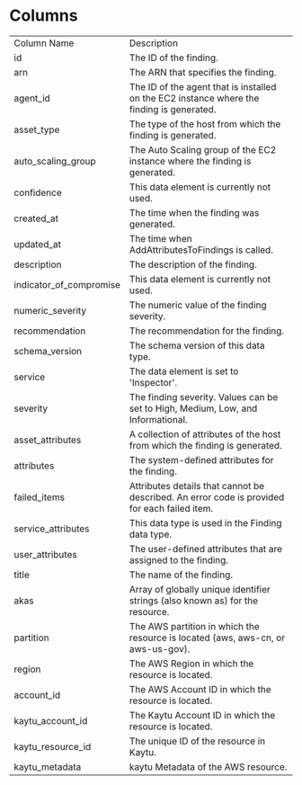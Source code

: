 # Columns  

<table>
	<tr><td>Column Name</td><td>Description</td></tr>
	<tr><td>id</td><td>The ID of the finding.</td></tr>
	<tr><td>arn</td><td>The ARN that specifies the finding.</td></tr>
	<tr><td>agent_id</td><td>The ID of the agent that is installed on the EC2 instance where the finding is generated.</td></tr>
	<tr><td>asset_type</td><td>The type of the host from which the finding is generated.</td></tr>
	<tr><td>auto_scaling_group</td><td>The Auto Scaling group of the EC2 instance where the finding is generated.</td></tr>
	<tr><td>confidence</td><td>This data element is currently not used.</td></tr>
	<tr><td>created_at</td><td>The time when the finding was generated.</td></tr>
	<tr><td>updated_at</td><td>The time when AddAttributesToFindings is called.</td></tr>
	<tr><td>description</td><td>The description of the finding.</td></tr>
	<tr><td>indicator_of_compromise</td><td>This data element is currently not used.</td></tr>
	<tr><td>numeric_severity</td><td>The numeric value of the finding severity.</td></tr>
	<tr><td>recommendation</td><td>The recommendation for the finding.</td></tr>
	<tr><td>schema_version</td><td>The schema version of this data type.</td></tr>
	<tr><td>service</td><td>The data element is set to 'Inspector'.</td></tr>
	<tr><td>severity</td><td>The finding severity. Values can be set to High, Medium, Low, and Informational.</td></tr>
	<tr><td>asset_attributes</td><td>A collection of attributes of the host from which the finding is generated.</td></tr>
	<tr><td>attributes</td><td>The system-defined attributes for the finding.</td></tr>
	<tr><td>failed_items</td><td>Attributes details that cannot be described. An error code is provided for each failed item.</td></tr>
	<tr><td>service_attributes</td><td>This data type is used in the Finding data type.</td></tr>
	<tr><td>user_attributes</td><td>The user-defined attributes that are assigned to the finding.</td></tr>
	<tr><td>title</td><td>The name of the finding.</td></tr>
	<tr><td>akas</td><td>Array of globally unique identifier strings (also known as) for the resource.</td></tr>
	<tr><td>partition</td><td>The AWS partition in which the resource is located (aws, aws-cn, or aws-us-gov).</td></tr>
	<tr><td>region</td><td>The AWS Region in which the resource is located.</td></tr>
	<tr><td>account_id</td><td>The AWS Account ID in which the resource is located.</td></tr>
	<tr><td>kaytu_account_id</td><td>The Kaytu Account ID in which the resource is located.</td></tr>
	<tr><td>kaytu_resource_id</td><td>The unique ID of the resource in Kaytu.</td></tr>
	<tr><td>kaytu_metadata</td><td>kaytu Metadata of the AWS resource.</td></tr>
</table>